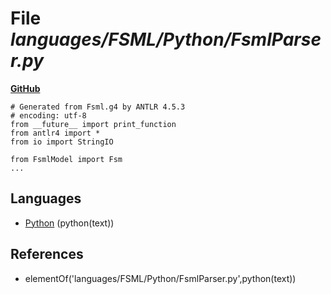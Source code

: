 # File _languages/FSML/Python/FsmlParser.py_
**[GitHub](https://github.com/softlang/yas/blob/master/languages/FSML/Python/FsmlParser.py)**
```
# Generated from Fsml.g4 by ANTLR 4.5.3
# encoding: utf-8
from __future__ import print_function
from antlr4 import *
from io import StringIO

from FsmlModel import Fsm
...
```

## Languages
* [Python](../languages/Python.md) (python(text))

## References
* elementOf('languages/FSML/Python/FsmlParser.py',python(text))
